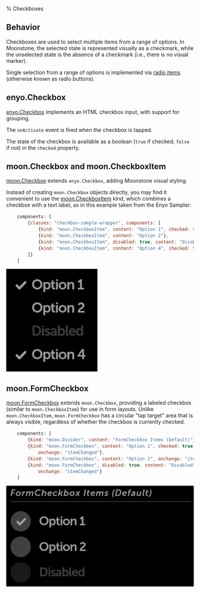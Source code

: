 % Checkboxes

## Behavior

Checkboxes are used to select multiple items from a range of options.  In
Moonstone, the selected state is represented visually as a checkmark, while the
unselected state is the absence of a checkmark (i.e., there is no visual
marker).

Single selection from a range of options is implemented via [radio
items](radio-items.html) (otherwise known as radio buttons).

## enyo.Checkbox

[enyo.Checkbox](../../../index.html#/kind/enyo.Checkbox) implements an HTML
checkbox input, with support for grouping.

The `onActivate` event is fired when the checkbox is tapped.

The state of the checkbox is available as a boolean (`true` if checked;
`false` if not) in the `checked` property.

## moon.Checkbox and moon.CheckboxItem

[moon.Checkbox](../../../index.html#/kind/moon.Checkbox) extends `enyo.Checkbox`,
adding Moonstone visual styling.

Instead of creating `moon.Checkbox` objects directly, you may find it convenient
to use the [moon.CheckboxItem](../../../index.html#/kind/moon.CheckboxItem) kind,
which combines a checkbox with a text label, as in this example taken from the
Enyo Sampler:

```javascript
    components: [
        {classes: "checkbox-sample-wrapper", components: [
            {kind: "moon.CheckboxItem", content: "Option 1", checked: true},
            {kind: "moon.CheckboxItem", content: "Option 2"},
            {kind: "moon.CheckboxItem", disabled: true, content: "Disabled"},
            {kind: "moon.CheckboxItem", content: "Option 4", checked: true}
        ]}
    ]
```

![](../../assets/checkbox-items.png)

## moon.FormCheckbox

[moon.FormCheckbox](../../../index.html#/kind/moon.FormCheckbox) extends
`moon.Checkbox`, providing a labeled checkbox (similar to `moon.CheckboxItem`)
for use in form layouts.  Unlike `moon.CheckboxItem`, `moon.FormCheckbox` has a
circular "tap target" area that is always visible, regardless of whether the
checkbox is currently checked.

```javascript
    components: [
        {kind: "moon.Divider", content: "FormCheckbox Items (Default)"},
        {kind: "moon.FormCheckbox", content: "Option 1", checked: true,
            onchange: "itemChanged"},
        {kind: "moon.FormCheckbox", content: "Option 2", onchange: "itemChanged"},
        {kind: "moon.FormCheckbox", disabled: true, content: "Disabled",
            onchange: "itemChanged"}
    ]
```

![](../../assets/form-checkbox-items.png)
